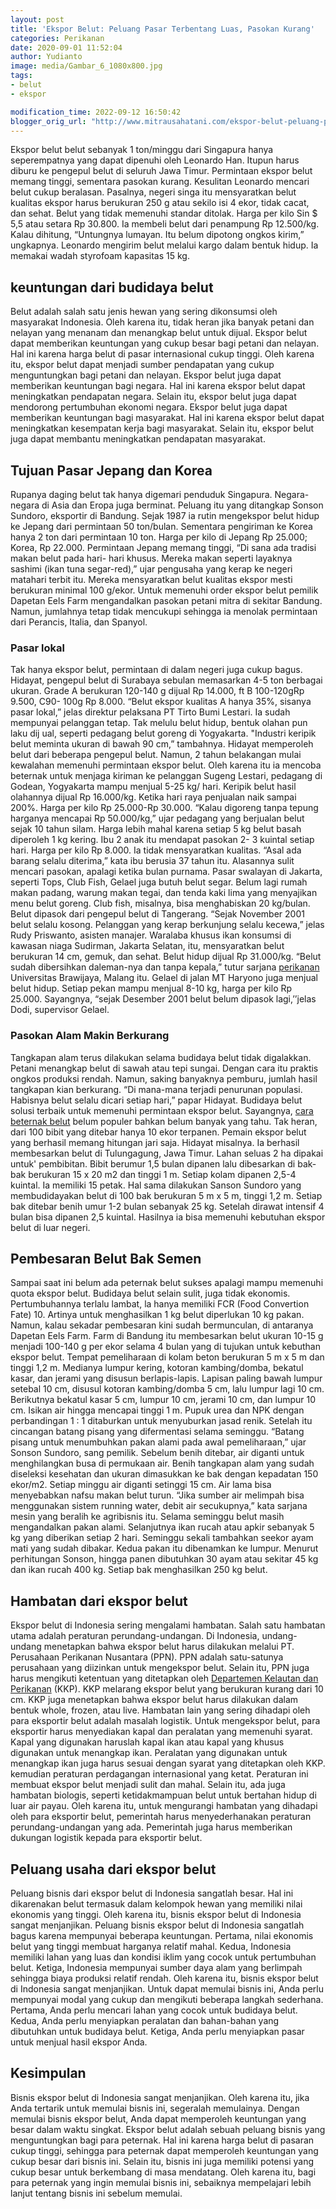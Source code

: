 ```yaml
---
layout: post
title: 'Ekspor Belut: Peluang Pasar Terbentang Luas, Pasokan Kurang'
categories: Perikanan
date: 2020-09-01 11:52:04
author: Yudianto
image: media/Gambar_6_1080x800.jpg
tags:
- belut
- ekspor

modification_time: 2022-09-12 16:50:42
blogger_orig_url: "http://www.mitrausahatani.com/ekspor-belut-peluang-pasar-terbentang.html"
---
```


Ekspor belut belut sebanyak 1 ton/minggu dari Singapura hanya seperempatnya
yang dapat dipenuhi oleh Leonardo Han. Itupun harus diburu ke pengepul belut
di seluruh Jawa Timur. Permintaan ekspor belut memang tinggi, sementara
pasokan kurang. Kesulitan Leonardo mencari belut cukup beralasan. Pasalnya,
negeri singa itu mensyaratkan belut kualitas ekspor harus berukuran 250 g atau
sekilo isi 4 ekor, tidak cacat, dan sehat. Belut yang tidak memenuhi standar
ditolak. Harga per kilo Sin $ 5,5 atau setara Rp 30.800. Ia membeli belut dari
penampung Rp 12.500/kg. Kalau dihitung, “Untungnya lumayan. Itu belum dipotong
ongkos kirim,” ungkapnya. Leonardo mengirim belut melalui kargo dalam bentuk
hidup. Ia memakai wadah styrofoam kapasitas 15 kg.

## keuntungan dari budidaya belut

Belut adalah salah satu jenis hewan yang sering dikonsumsi oleh masyarakat
Indonesia. Oleh karena itu, tidak heran jika banyak petani dan nelayan yang
menanam dan menangkap belut untuk dijual. Ekspor belut dapat memberikan
keuntungan yang cukup besar bagi petani dan nelayan. Hal ini karena harga
belut di pasar internasional cukup tinggi. Oleh karena itu, ekspor belut dapat
menjadi sumber pendapatan yang cukup menguntungkan bagi petani dan nelayan.
Ekspor belut juga dapat memberikan keuntungan bagi negara. Hal ini karena
ekspor belut dapat meningkatkan pendapatan negara. Selain itu, ekspor belut
juga dapat mendorong pertumbuhan ekonomi negara. Ekspor belut juga dapat
memberikan keuntungan bagi masyarakat. Hal ini karena ekspor belut dapat
meningkatkan kesempatan kerja bagi masyarakat. Selain itu, ekspor belut juga
dapat membantu meningkatkan pendapatan masyarakat.

## Tujuan Pasar Jepang dan Korea

Rupanya daging belut tak hanya digemari penduduk Singapura. Negara-negara di
Asia dan Eropa juga berminat. Peluang itu yang ditangkap Sonson Sundoro,
eksportir di Bandung. Sejak 1987 ia rutin mengekspor belut hidup ke Jepang
dari permintaan 50 ton/bulan. Sementara pengiriman ke Korea hanya 2 ton dari
permintaan 10 ton. Harga per kilo di Jepang Rp 25.000; Korea, Rp 22.000.
Permintaan Jepang memang tinggi, “Di sana ada tradisi makan belut pada hari-
hari khusus. Mereka makan seperti layaknya sashimi (ikan tuna segar-red),”
ujar pengusaha yang kerap ke negeri matahari terbit itu. Mereka mensyaratkan
belut kualitas ekspor mesti berukuran minimal 100 g/ekor. Untuk memenuhi order
ekspor belut pemilik Dapetan Eels Farm mengandalkan pasokan petani mitra di
sekitar Bandung. Namun, jumlahnya tetap tidak mencukupi sehingga ia menolak
permintaan dari Perancis, Italia, dan Spanyol.

### Pasar lokal

Tak hanya ekspor belut, permintaan di dalam negeri juga cukup bagus. Hidayat,
pengepul belut di Surabaya sebulan memasarkan 4-5 ton berbagai ukuran. Grade A
berukuran 120-140 g dijual Rp 14.000, ft B 100-120gRp 9.500, C90- 100g Rp
8.000. “Belut ekspor kualitas A hanya 35%, sisanya pasar lokal,” jelas
direktur pelaksana PT Tirto Bumi Lestari. Ia sudah mempunyai pelanggan tetap.
Tak melulu belut hidup, bentuk olahan pun laku dij ual, seperti pedagang belut
goreng di Yogyakarta. "Industri keripik belut meminta ukuran di bawah 90 cm,”
tambahnya. Hidayat memperoleh belut dari beberapa pengepul belut. Namun, 2
tahun belakangan mulai kewalahan memenuhi permintaan ekspor belut. Oleh karena
itu ia mencoba beternak untuk menjaga kiriman ke pelanggan Sugeng Lestari,
pedagang di Godean, Yogyakarta mampu menjual 5-25 kg/ hari. Keripik belut
hasil olahannya dijual Rp 16.000/kg. Ketika hari raya penjualan naik sampai
200%. Harga per kilo Rp 25.000-Rp 30.000. “Kalau digoreng tanpa tepung
harganya mencapai Rp 50.000/kg,” ujar pedagang yang berjualan belut sejak 10
tahun silam. Harga lebih mahal karena setiap 5 kg belut basah diperoleh 1 kg
kering. Ibu 2 anak itu mendapat pasokan 2- 3 kuintal setiap hari. Harga per
kilo Rp 8.000. Ia tidak mensyaratkan kualitas. “Asal ada barang selalu
diterima,” kata ibu berusia 37 tahun itu. Alasannya sulit mencari pasokan,
apalagi ketika bulan purnama. Pasar swalayan di Jakarta, seperti Tops, Club
Fish, Gelael juga butuh belut segar. Belum lagi rumah makan padang, warung
makan tegai, dan tenda kaki lima yang menyajikan menu belut goreng. Club fish,
misalnya, bisa menghabiskan 20 kg/bulan. Belut dipasok dari pengepul belut di
Tangerang. “Sejak November 2001 belut selalu kosong. Pelanggan yang kerap
berkunjung selalu kecewa,” jelas Rudy Priswanto, asisten manajer. Waralaba
khusus ikan konsumsi di kawasan niaga Sudirman, Jakarta Selatan, itu,
mensyaratkan belut berukuran 14 cm, gemuk, dan sehat. Belut hidup dijual Rp
31.000/kg. “Belut sudah dibersihkan daleman-nya dan tanpa kepala,” tutur
sarjana [perikanan](https://www.mitrausahatani.com/perikanan "perikanan") Universitas
Brawijaya, Malang itu. Gelael di jalan MT Haryono juga menjual belut hidup.
Setiap pekan mampu menjual 8-10 kg, harga per kilo Rp 25.000. Sayangnya,
“sejak Desember 2001 belut belum dipasok lagi,’’jelas Dodi, supervisor Gelael.

### Pasokan Alam Makin Berkurang

Tangkapan alam terus dilakukan selama budidaya belut tidak digalakkan. Petani
menangkap belut di sawah atau tepi sungai. Dengan cara itu praktis ongkos
produksi rendah. Namun, saking banyaknya pemburu, jumlah hasil tangkapan kian
berkurang. “Di mana-mana terjadi penurunan populasi. Habisnya belut selalu
dicari setiap hari,” papar Hidayat. Budidaya belut solusi terbaik untuk
memenuhi permintaan ekspor belut. Sayangnya, [cara beternak
belut](https://www.mitrausahatani.com/budidaya-dan-cara-beternak-belut-dalam.html)
belum populer bahkan belum banyak yang tahu. Tak heran, dari 100 bibit yang
ditebar hanya 10 ekor terpanen. Pemain ekspor belut yang berhasil memang
hitungan jari saja. Hidayat misalnya. Ia berhasil membesarkan belut di
Tulungagung, Jawa Timur. Lahan seluas 2 ha dipakai untuk' pembibitan. Bibit
berumur 1,5 bulan dipanen lalu dibesarkan di bak-bak berukuran 15 x 20 m2 dan
tinggi 1 m. Setiap kolam dipanen 2,5-4 kuintal. Ia memiliki 15 petak. Hal sama
dilakukan Sanson Sundoro yang membudidayakan belut di 100 bak berukuran 5 m x
5 m, tinggi 1,2 m. Setiap bak ditebar benih umur 1-2 bulan sebanyak 25 kg.
Setelah dirawat intensif 4 bulan bisa dipanen 2,5 kuintal. Hasilnya ia bisa
memenuhi kebutuhan ekspor belut di luar negeri.

## Pembesaran Belut Bak Semen

Sampai saat ini belum ada peternak belut sukses apalagi mampu memenuhi quota
ekspor belut. Budidaya belut selain sulit, juga tidak ekonomis. Pertumbuhannya
terlalu lambat, la hanya memiliki FCR (Food Convertion Fate) 10. Artinya untuk
menghasilkan 1 kg belut diperlukan 10 kg pakan. Namun, kalau sekadar
pembesaran kini sudah bermunculan, di antaranya Dapetan Eels Farm. Farm di
Bandung itu membesarkan belut ukuran 10-15 g menjadi 100-140 g per ekor selama
4 bulan yang di tujukan untuk kebuthan ekspor belut. Tempat pemeliharaan di
kolam beton berukuran 5 m x 5 m dan tinggi 1,2 m. Medianya lumpur kering,
kotoran kambing/domba, bekatul kasar, dan jerami yang disusun berlapis-lapis.
Lapisan paling bawah lumpur setebal 10 cm, disusul kotoran kambing/domba 5 cm,
lalu lumpur lagi 10 cm. Berikutnya bekatul kasar 5 cm, lumpur 10 cm, jerami 10
cm, dan lumpur 10 cm. Isikan air hingga mencapai tinggi 1 m. Pupuk urea dan
NPK dengan perbandingan 1 : 1 ditaburkan untuk menyuburkan jasad renik.
Setelah itu cincangan batang pisang yang difermentasi selama seminggu. “Batang
pisang untuk menumbuhkan pakan alami pada awal pemeliharaan,” ujar Sonson
Sundoro, sang pemilik. Sebelum benih ditebar, air diganti untuk menghilangkan
busa di permukaan air. Benih tangkapan alam yang sudah diseleksi kesehatan dan
ukuran dimasukkan ke bak dengan kepadatan 150 ekor/m2. Setiap minggu air
diganti setinggi 15 cm. Air lama bisa menyebabkan nafsu makan belut turun.
“Jika sumber air melimpah bisa menggunakan sistem running water, debit air
secukupnya,” kata sarjana mesin yang beralih ke agribisnis itu. Selama
seminggu belut masih mengandalkan pakan alami. Selanjutnya ikan rucah atau
apkir sebanyak 5 kg yang diberikan setiap 2 hari. Seminggu sekali tambahkan
seekor ayam mati yang sudah dibakar. Kedua pakan itu dibenamkan ke lumpur.
Menurut perhitungan Sonson, hingga panen dibutuhkan 30 ayam atau sekitar 45 kg
dan ikan rucah 400 kg. Setiap bak menghasilkan 250 kg belut.

## Hambatan dari ekspor belut

Ekspor belut di Indonesia sering mengalami hambatan. Salah satu hambatan utama
adalah peraturan perundang-undangan. Di Indonesia, undang-undang menetapkan
bahwa ekspor belut harus dilakukan melalui PT. Perusahaan Perikanan Nusantara
(PPN). PPN adalah satu-satunya perusahaan yang diizinkan untuk mengekspor
belut. Selain itu, PPN juga harus mengikuti ketentuan yang ditetapkan oleh
[Departemen Kelautan dan Perikanan](https://kkp.go.id/) (KKP). KKP melarang
ekspor belut yang berukuran kurang dari 10 cm. KKP juga menetapkan bahwa
ekspor belut harus dilakukan dalam bentuk whole, frozen, atau live. Hambatan
lain yang sering dihadapi oleh para eksportir belut adalah masalah logistik.
Untuk mengekspor belut, para eksportir harus menyediakan kapal dan peralatan
yang memenuhi syarat. Kapal yang digunakan haruslah kapal ikan atau kapal yang
khusus digunakan untuk menangkap ikan. Peralatan yang digunakan untuk
menangkap ikan juga harus sesuai dengan syarat yang ditetapkan oleh KKP.
kemudian peraturan perdagangan internasional yang ketat. Peraturan ini membuat
ekspor belut menjadi sulit dan mahal. Selain itu, ada juga hambatan biologis,
seperti ketidakmampuan belut untuk bertahan hidup di luar air payau. Oleh
karena itu, untuk mengurangi hambatan yang dihadapi oleh para eksportir belut,
pemerintah harus menyederhanakan peraturan perundang-undangan yang ada.
Pemerintah juga harus memberikan dukungan logistik kepada para eksportir
belut.

## Peluang usaha dari ekspor belut

Peluang bisnis dari ekspor belut di Indonesia sangatlah besar. Hal ini
dikarenakan belut termasuk dalam kelompok hewan yang memiliki nilai ekonomis
yang tinggi. Oleh karena itu, bisnis ekspor belut di Indonesia sangat
menjanjikan. Peluang bisnis ekspor belut di Indonesia sangatlah bagus karena
mempunyai beberapa keuntungan. Pertama, nilai ekonomis belut yang tinggi
membuat harganya relatif mahal. Kedua, Indonesia memiliki lahan yang luas dan
kondisi iklim yang cocok untuk pertumbuhan belut. Ketiga, Indonesia mempunyai
sumber daya alam yang berlimpah sehingga biaya produksi relatif rendah. Oleh
karena itu, bisnis ekspor belut di Indonesia sangat menjanjikan. Untuk dapat
memulai bisnis ini, Anda perlu mempunyai modal yang cukup dan mengikuti
beberapa langkah sederhana. Pertama, Anda perlu mencari lahan yang cocok untuk
budidaya belut. Kedua, Anda perlu menyiapkan peralatan dan bahan-bahan yang
dibutuhkan untuk budidaya belut. Ketiga, Anda perlu menyiapkan pasar untuk
menjual hasil ekspor Anda.

## Kesimpulan

Bisnis ekspor belut di Indonesia sangat menjanjikan. Oleh karena itu, jika
Anda tertarik untuk memulai bisnis ini, segeralah memulainya. Dengan memulai
bisnis ekspor belut, Anda dapat memperoleh keuntungan yang besar dalam waktu
singkat. Ekspor belut adalah sebuah peluang bisnis yang menguntungkan bagi
para peternak. Hal ini karena harga belut di pasaran cukup tinggi, sehingga
para peternak dapat memperoleh keuntungan yang cukup besar dari bisnis ini.
Selain itu, bisnis ini juga memiliki potensi yang cukup besar untuk berkembang
di masa mendatang. Oleh karena itu, bagi para peternak yang ingin memulai
bisnis ini, sebaiknya mempelajari lebih lanjut tentang bisnis ini sebelum
memulai.


